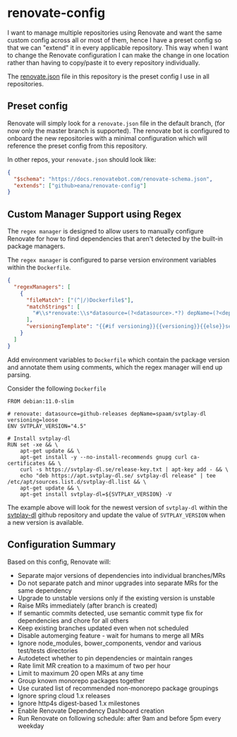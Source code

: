 # renovate-config

I want to manage multiple repositories using Renovate and want the same custom
config across all or most of them, hence I have a preset config so that we can
"extend" it in every applicable repository. This way when I want to change the
Renovate configuration I can make the change in one location rather than having
to copy/paste it to every repository individually.

The [renovate.json](./renovate.json) file in this repository is the preset
config I use in all repositories.

## Preset config

Renovate will simply look for a `renovate.json` file in the default branch,
(for now only the master branch is supported). The renovate bot is configured
to onboard the new repositories with a minimal configuration which will
reference the preset config from this repository.

In other repos, your `renovate.json` should look like:

```json
{
  "$schema": "https://docs.renovatebot.com/renovate-schema.json",
  "extends": ["github>eana/renovate-config"]
}
```

## Custom Manager Support using Regex

The `regex manager` is designed to allow users to manually configure Renovate
for how to find dependencies that aren't detected by the built-in package
managers.

The `regex manager` is configured to parse version environment variables within
the `Dockerfile`.

```json
{
  "regexManagers": [
    {
      "fileMatch": ["(^|/)Dockerfile$"],
      "matchStrings": [
        "#\\s*renovate:\\s*datasource=(?<datasource>.*?) depName=(?<depName>.*?)( versioning=(?<versioning>.*?))?\\sENV .*?_VERSION=\"?(?<currentValue>.*?)\"?\\s"
      ],
      "versioningTemplate": "{{#if versioning}}{{versioning}}{{else}}semver{{/if}}"
    }
  ]
}
```

Add environment variables to `Dockerfile` which contain the package version and
annotate them using comments, which the regex manager will end up parsing.

Consider the following `Dockerfile`

```
FROM debian:11.0-slim

# renovate: datasource=github-releases depName=spaam/svtplay-dl versioning=loose
ENV SVTPLAY_VERSION="4.5"

# Install svtplay-dl
RUN set -xe && \
    apt-get update && \
    apt-get install -y --no-install-recommends gnupg curl ca-certificates && \
    curl -s https://svtplay-dl.se/release-key.txt | apt-key add - && \
    echo "deb https://apt.svtplay-dl.se/ svtplay-dl release" | tee /etc/apt/sources.list.d/svtplay-dl.list && \
    apt-get update && \
    apt-get install svtplay-dl=${SVTPLAY_VERSION} -V
```

The example above will look for the newest version of `svtplay-dl` within the
[svtplay-dl](https://github.com/spaam/svtplay-dl) github repository and update
the value of `SVTPLAY_VERSION` when a new version is available.

## Configuration Summary

Based on this config, Renovate will:

- Separate major versions of dependencies into individual branches/MRs
- Do not separate patch and minor upgrades into separate MRs for the same
  dependency
- Upgrade to unstable versions only if the existing version is unstable
- Raise MRs immediately (after branch is created)
- If semantic commits detected, use semantic commit type fix for dependencies
  and chore for all others
- Keep existing branches updated even when not scheduled
- Disable automerging feature - wait for humans to merge all MRs
- Ignore node_modules, bower_components, vendor and various test/tests
  directories
- Autodetect whether to pin dependencies or maintain ranges
- Rate limit MR creation to a maximum of two per hour
- Limit to maximum 20 open MRs at any time
- Group known monorepo packages together
- Use curated list of recommended non-monorepo package groupings
- Ignore spring cloud 1.x releases
- Ignore http4s digest-based 1.x milestones
- Enable Renovate Dependency Dashboard creation
- Run Renovate on following schedule: after 9am and before 5pm every weekday
